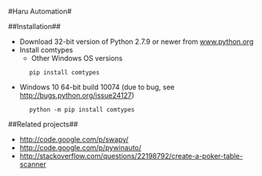 #Haru Automation#

##Installation##
* Download 32-bit version of Python 2.7.9 or newer from www.python.org
* Install comtypes
  * Other Windows OS versions
````
      pip install comtypes
````
  * Windows 10 64-bit build 10074 (due to bug, see http://bugs.python.org/issue24127)
````
      python -m pip install comtypes
````		
		
##Related projects##
* http://code.google.com/p/swapy/
* http://code.google.com/p/pywinauto/
* http://stackoverflow.com/questions/22198792/create-a-poker-table-scanner
	
